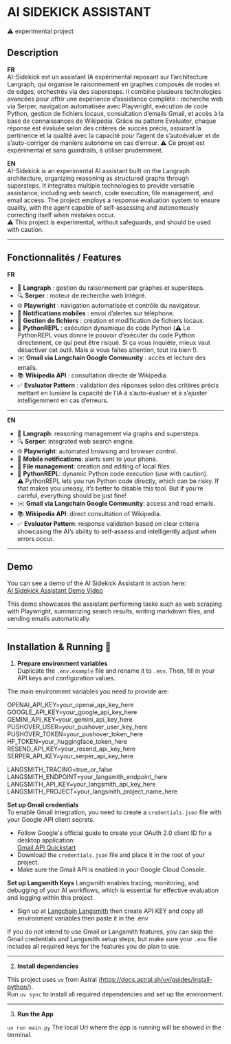 # AI SIDEKICK ASSISTANT
⚠️  experimental project


## Description

**FR**  
AI-Sidekick est un assistant IA expérimental reposant sur l’architecture Langraph, qui organise le raisonnement en graphes composés de nodes et de edges, orchestrés via des supersteps. Il combine plusieurs technologies avancées pour offrir une expérience d’assistance complète : recherche web via Serper, navigation automatisée avec Playwright, exécution de code Python, gestion de fichiers locaux, consultation d’emails Gmail, et accès à la base de connaissances de Wikipedia. Grâce au pattern Evaluator, chaque réponse est évaluée selon des critères de succès précis, assurant la pertinence et la qualité avec la capacité pour l’agent de s’autoévaluer et de s’auto-corriger de manière autonome en cas d’erreur. 
⚠️ Ce projet est expérimental et sans guardrails, à utiliser prudemment.

**EN**  
AI-Sidekick is an experimental AI assistant built on the Langraph architecture, organizing reasoning as structured graphs through supersteps. It integrates multiple technologies to provide versatile assistance, including web search, code execution, file management, and email access. The project employs a response evaluation system to ensure quality, with the agent capable of self-assessing and autonomously correcting itself when mistakes occur.  
⚠️ This project is experimental, without safeguards, and should be used with caution.

---

## Fonctionnalités / Features
**FR** 
- 🧠 **Langraph** : gestion du raisonnement par graphes et supersteps.  
- 🔍 **Serper** : moteur de recherche web intégré.  
- 🌐 **Playwright** : navigation automatisée et contrôle du navigateur.  
- 📲 **Notifications mobiles** : envoi d’alertes sur téléphone.  
- 📂 **Gestion de fichiers** : création et modification de fichiers locaux.  
- 🐍 **PythonREPL** : exécution dynamique de code Python 
(⚠️ Le PythonREPL vous donne le pouvoir d’exécuter du code Python directement, ce qui peut être risqué. Si ça vous inquiète, mieux vaut désactiver cet outil. Mais si vous faites attention, tout ira bien !).  
- ✉️ **Gmail via Langchain Google Community** : accès et lecture des emails.  
- 📚 **Wikipedia API** : consultation directe de Wikipedia.  
- ✅ **Evaluator Pattern** : validation des réponses selon des critères précis mettant en lumière la capacité de l’IA à s’auto-évaluer et à s’ajuster intelligemment en cas d’erreurs.

---
**EN** 
- 🧠 **Langraph**: reasoning management via graphs and supersteps.  
- 🔍 **Serper**: integrated web search engine.  
- 🌐 **Playwright**: automated browsing and browser control.  
- 📲 **Mobile notifications**: alerts sent to your phone.  
- 📂 **File management**: creation and editing of local files.  
- 🐍 **PythonREPL**: dynamic Python code execution (use with caution).  
⚠️ PythonREPL lets you run Python code directly, which can be risky. If that makes you uneasy, it’s better to disable this tool. But if you’re careful, everything should be just fine!
- ✉️ **Gmail via Langchain Google Community**: access and read emails.  
- 📚 **Wikipedia API**: direct consultation of Wikipedia.  
- ✅ **Evaluator Pattern**: response validation based on clear criteria showcasing the AI’s ability to self-assess and intelligently adjust when errors occur.

---

## Demo

You can see a demo of the AI Sidekick Assistant in action here:  
[AI Sidekick Assistant Demo Video](https://drive.google.com/file/d/1q4y5yFmMHtf4N3U7WncXWXR6v8bpbm9k/view)  

This demo showcases the assistant performing tasks such as web scraping with Playwright, summarizing search results, writing markdown files, and sending emails automatically.

---

## Installation & Running 🚀

1. **Prepare environment variables**  
   Duplicate the `.env.example` file and rename it to `.env`. Then, fill in your API keys and configuration values. 

 The main environment variables you need to provide are:

OPENAI_API_KEY=your_openai_api_key_here
GOOGLE_API_KEY=your_google_api_key_here
GEMINI_API_KEY=your_gemini_api_key_here
PUSHOVER_USER=your_pushover_user_key_here
PUSHOVER_TOKEN=your_pushover_token_here
HF_TOKEN=your_huggingface_token_here
RESEND_API_KEY=your_resend_api_key_here
SERPER_API_KEY=your_serper_api_key_here

LANGSMITH_TRACING=true_or_false
LANGSMITH_ENDPOINT=your_langsmith_endpoint_here
LANGSMITH_API_KEY=your_langsmith_api_key_here
LANGSMITH_PROJECT=your_langsmith_project_name_here


 **Set up Gmail credentials**  
To enable Gmail integration, you need to create a `credentials.json` file with your Google API client secrets.  
- Follow Google's official guide to create your OAuth 2.0 client ID for a desktop application:  
  [Gmail API Quickstart](https://developers.google.com/workspace/gmail/api/quickstart/python?hl=en#authorize_credentials_for_a_desktop_application)  
- Download the `credentials.json` file and place it in the root of your project.  
- Make sure the Gmail API is enabled in your Google Cloud Console.

**Set up Langsmith Keys**
Langsmith enables tracing, monitoring, and debugging of your AI workflows, which is essential for effective evaluation and logging within this project.

- Sign up at [Langchain Langsmith](https://www.langchain.com/langsmith) then create API KEY and copy all environment variables then paste it in the .env 



If you do not intend to use Gmail or Langsmith features, you can skip the Gmail credentials and Langsmith setup steps, but make sure your `.env` file includes all required keys for the features you do plan to use.

---

2. **Install dependencies**  

This project uses `uv` from Astral (https://docs.astral.sh/uv/guides/install-python/).  
Run `uv sync` to install all required dependencies and set up the environment.

---

3. **Run the App**

`uv run main.py`
The local Url where the app is running will be showed in the terminal.
